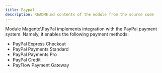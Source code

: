 ```yaml
---
title: Paypal
description: README.md contents of the module from the source code
---
```


Module Magento\PayPal implements integration with the PayPal payment system. Namely, it enables the following payment methods:

* PayPal Express Checkout
* PayPal Payments Standard
* PayPal Payments Pro
* PayPal Credit
* PayFlow Payment Gateway
